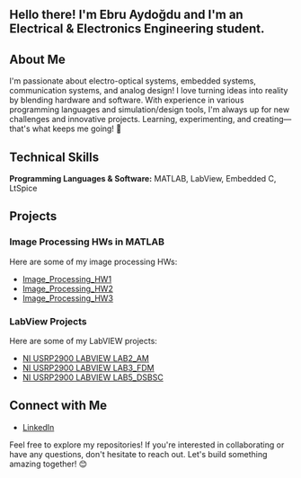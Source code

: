 ## Hello there! I'm Ebru Aydoğdu and I'm an Electrical & Electronics Engineering student. 

## About Me
I'm passionate about electro-optical systems, embedded systems, communication systems, and analog design! I love turning ideas into reality by blending hardware and software. With experience in various programming languages and simulation/design tools, I'm always up for new challenges and innovative projects. Learning, experimenting, and creating—that's what keeps me going! 🚀

## Technical Skills
**Programming Languages & Software:** MATLAB, LabView, Embedded C, LtSpice

## Projects

### Image Processing HWs in MATLAB
Here are some of my image processing HWs:
- [Image_Processing_HW1](https://github.com/aydebru/Image_Processing_HW1.git)
- [Image_Processing_HW2](https://github.com/aydebru/Image_Processing_HW2.git)
- [Image_Processing_HW3](https://github.com/aydebru/Image_Processing_HW3.git)

### LabView Projects
Here are some of my LabVIEW projects:
- [NI USRP2900 LABVIEW LAB2_AM](https://github.com/aydebru/LabView_Lab2_AM.git)
- [NI USRP2900 LABVIEW LAB3_FDM](https://github.com/aydebru/LabView_Lab3_FDM.git)
- [NI USRP2900 LABVIEW LAB5_DSBSC](https://github.com/aydebru/LabView_Lab5_DSBSC.git)

## Connect with Me
- [LinkedIn](https://www.linkedin.com/in/aydogduebru)

Feel free to explore my repositories! If you're interested in collaborating or have any questions, don't hesitate to reach out. Let's build something amazing together! 😊
